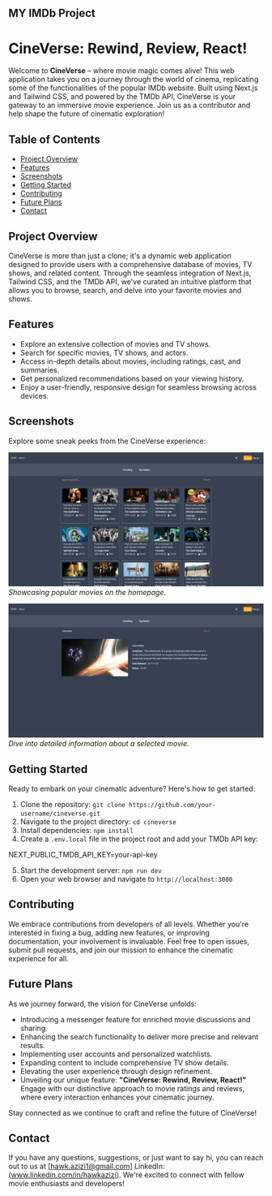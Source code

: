 ## MY IMDb Project 
# CineVerse: Rewind, Review, React!

Welcome to **CineVerse** – where movie magic comes alive! This web application takes you on a journey through the world of cinema, replicating some of the functionalities of the popular IMDb website. Built using Next.js and Tailwind CSS, and powered by the TMDb API, CineVerse is your gateway to an immersive movie experience. Join us as a contributor and help shape the future of cinematic exploration!

## Table of Contents

- [Project Overview](#project-overview)
- [Features](#features)
- [Screenshots](#screenshots)
- [Getting Started](#getting-started)
- [Contributing](#contributing)
- [Future Plans](#future-plans)
- [Contact](#contact)

## Project Overview

CineVerse is more than just a clone; it's a dynamic web application designed to provide users with a comprehensive database of movies, TV shows, and related content. Through the seamless integration of Next.js, Tailwind CSS, and the TMDb API, we've curated an intuitive platform that allows you to browse, search, and delve into your favorite movies and shows.

## Features

- Explore an extensive collection of movies and TV shows.
- Search for specific movies, TV shows, and actors.
- Access in-depth details about movies, including ratings, cast, and summaries.
- Get personalized recommendations based on your viewing history.
- Enjoy a user-friendly, responsive design for seamless browsing across devices.

## Screenshots

Explore some sneak peeks from the CineVerse experience:

![Homepage](screenshots/homepage.png)
_Showcasing popular movies on the homepage._

![Movie Details](screenshots/movie-details.png)
_Dive into detailed information about a selected movie._

## Getting Started

Ready to embark on your cinematic adventure? Here's how to get started:

1. Clone the repository: `git clone https://github.com/your-username/cineverse.git`
2. Navigate to the project directory: `cd cineverse`
3. Install dependencies: `npm install`
4. Create a `.env.local` file in the project root and add your TMDb API key:

NEXT_PUBLIC_TMDB_API_KEY=your-api-key


5. Start the development server: `npm run dev`
6. Open your web browser and navigate to `http://localhost:3000`

## Contributing

We embrace contributions from developers of all levels. Whether you're interested in fixing a bug, adding new features, or improving documentation, your involvement is invaluable. Feel free to open issues, submit pull requests, and join our mission to enhance the cinematic experience for all.

## Future Plans

As we journey forward, the vision for CineVerse unfolds:

- Introducing a messenger feature for enriched movie discussions and sharing.
- Enhancing the search functionality to deliver more precise and relevant results.
- Implementing user accounts and personalized watchlists.
- Expanding content to include comprehensive TV show details.
- Elevating the user experience through design refinement.
- Unveiling our unique feature: **"CineVerse: Rewind, Review, React!"** Engage with our distinctive approach to movie ratings and reviews, where every interaction enhances your cinematic journey.

Stay connected as we continue to craft and refine the future of CineVerse!

## Contact

If you have any questions, suggestions, or just want to say hi, you can reach out to us at [hawk.azizi1@gmail.com] LinkedIn: (www.linkedin.com/in/hawkazizi). We're excited to connect with fellow movie enthusiasts and developers!





